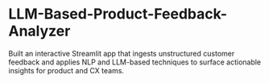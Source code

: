 # LLM-Based-Product-Feedback-Analyzer
Built an interactive Streamlit app that ingests unstructured customer feedback and applies NLP and LLM-based techniques to surface actionable insights for product and CX teams.
